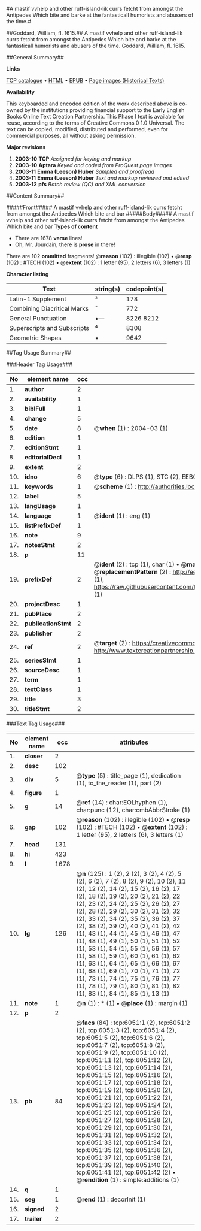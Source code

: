 #A mastif vvhelp and other ruff-island-lik currs fetcht from amongst the Antipedes Which bite and barke at the fantasticall humorists and abusers of the time.#

##Goddard, William, fl. 1615.##
A mastif vvhelp and other ruff-island-lik currs fetcht from amongst the Antipedes Which bite and barke at the fantasticall humorists and abusers of the time.
Goddard, William, fl. 1615.

##General Summary##

**Links**

[TCP catalogue](http://www.ota.ox.ac.uk/tcp/)  • 
[HTML](http://tei.it.ox.ac.uk/tcp/Texts-HTML/free/A01/A01793.html)  • 
[EPUB](http://tei.it.ox.ac.uk/tcp/Texts-EPUB/free/A01/A01793.epub) • 
[Page images (Historical Texts)](https://data.historicaltexts.jisc.ac.uk/view?pubId=eebo-99841466e&pageId=eebo-99841466e-6051-1)

**Availability**

This keyboarded and encoded edition of the
	       work described above is co-owned by the institutions
	       providing financial support to the Early English Books
	       Online Text Creation Partnership. This Phase I text is
	       available for reuse, according to the terms of Creative
	       Commons 0 1.0 Universal. The text can be copied,
	       modified, distributed and performed, even for
	       commercial purposes, all without asking permission.

**Major revisions**

1. __2003-10__ __TCP__ *Assigned for keying and markup*
1. __2003-10__ __Aptara__ *Keyed and coded from ProQuest page images*
1. __2003-11__ __Emma (Leeson) Huber__ *Sampled and proofread*
1. __2003-11__ __Emma (Leeson) Huber__ *Text and markup reviewed and edited*
1. __2003-12__ __pfs__ *Batch review (QC) and XML conversion*

##Content Summary##

#####Front#####
A mastif vvhelp and other ruff-island-lik currs fetcht from amongst the Antipedes Which bite and bar
#####Body#####
A mastif vvhelp and other ruff-island-lik currs fetcht from amongst the Antipedes Which bite and bar
**Types of content**

  * There are 1678 **verse** lines!
  * Oh, Mr. Jourdain, there is **prose** in there!

There are 102 **ommitted** fragments! 
 @__reason__ (102) : illegible (102)  •  @__resp__ (102) : #TECH (102)  •  @__extent__ (102) : 1 letter (95), 2 letters (6), 3 letters (1)

**Character listing**


|Text|string(s)|codepoint(s)|
|---|---|---|
|Latin-1 Supplement|²|178|
|Combining             Diacritical Marks|̄|772|
|General Punctuation|•—|8226 8212|
|Superscripts             and Subscripts|⁴|8308|
|Geometric Shapes|▪|9642|

##Tag Usage Summary##

###Header Tag Usage###

|No|element name|occ|attributes|
|---|---|---|---|
|1.|__author__|2||
|2.|__availability__|1||
|3.|__biblFull__|1||
|4.|__change__|5||
|5.|__date__|8| @__when__ (1) : 2004-03 (1)|
|6.|__edition__|1||
|7.|__editionStmt__|1||
|8.|__editorialDecl__|1||
|9.|__extent__|2||
|10.|__idno__|6| @__type__ (6) : DLPS (1), STC (2), EEBO-CITATION (1), PROQUEST (1), VID (1)|
|11.|__keywords__|1| @__scheme__ (1) : http://authorities.loc.gov/ (1)|
|12.|__label__|5||
|13.|__langUsage__|1||
|14.|__language__|1| @__ident__ (1) : eng (1)|
|15.|__listPrefixDef__|1||
|16.|__note__|9||
|17.|__notesStmt__|2||
|18.|__p__|11||
|19.|__prefixDef__|2| @__ident__ (2) : tcp (1), char (1)  •  @__matchPattern__ (2) : ([0-9\-]+):([0-9IVX]+) (1), (.+) (1)  •  @__replacementPattern__ (2) : http://eebo.chadwyck.com/downloadtiff?vid=$1&page=$2 (1), https://raw.githubusercontent.com/textcreationpartnership/Texts/master/tcpchars.xml#$1 (1)|
|20.|__projectDesc__|1||
|21.|__pubPlace__|2||
|22.|__publicationStmt__|2||
|23.|__publisher__|2||
|24.|__ref__|2| @__target__ (2) : https://creativecommons.org/publicdomain/zero/1.0/ (1), http://www.textcreationpartnership.org/docs/. (1)|
|25.|__seriesStmt__|1||
|26.|__sourceDesc__|1||
|27.|__term__|1||
|28.|__textClass__|1||
|29.|__title__|3||
|30.|__titleStmt__|2||


###Text Tag Usage###

|No|element name|occ|attributes|
|---|---|---|---|
|1.|__closer__|2||
|2.|__desc__|102||
|3.|__div__|5| @__type__ (5) : title_page (1), dedication (1), to_the_reader (1), part (2)|
|4.|__figure__|1||
|5.|__g__|14| @__ref__ (14) : char:EOLhyphen (1), char:punc (12), char:cmbAbbrStroke (1)|
|6.|__gap__|102| @__reason__ (102) : illegible (102)  •  @__resp__ (102) : #TECH (102)  •  @__extent__ (102) : 1 letter (95), 2 letters (6), 3 letters (1)|
|7.|__head__|131||
|8.|__hi__|423||
|9.|__l__|1678||
|10.|__lg__|126| @__n__ (125) : 1 (2), 2 (2), 3 (2), 4 (2), 5 (2), 6 (2), 7 (2), 8 (2), 9 (2), 10 (2), 11 (2), 12 (2), 14 (2), 15 (2), 16 (2), 17 (2), 18 (2), 19 (2), 20 (2), 21 (2), 22 (2), 23 (2), 24 (2), 25 (2), 26 (2), 27 (2), 28 (2), 29 (2), 30 (2), 31 (2), 32 (2), 33 (2), 34 (2), 35 (2), 36 (2), 37 (2), 38 (2), 39 (2), 40 (2), 41 (2), 42 (1), 43 (1), 44 (1), 45 (1), 46 (1), 47 (1), 48 (1), 49 (1), 50 (1), 51 (1), 52 (1), 53 (1), 54 (1), 55 (1), 56 (1), 57 (1), 58 (1), 59 (1), 60 (1), 61 (1), 62 (1), 63 (1), 64 (1), 65 (1), 66 (1), 67 (1), 68 (1), 69 (1), 70 (1), 71 (1), 72 (1), 73 (1), 74 (1), 75 (1), 76 (1), 77 (1), 78 (1), 79 (1), 80 (1), 81 (1), 82 (1), 83 (1), 84 (1), 85 (1), 13 (1)|
|11.|__note__|1| @__n__ (1) : * (1)  •  @__place__ (1) : margin (1)|
|12.|__p__|2||
|13.|__pb__|84| @__facs__ (84) : tcp:6051:1 (2), tcp:6051:2 (2), tcp:6051:3 (2), tcp:6051:4 (2), tcp:6051:5 (2), tcp:6051:6 (2), tcp:6051:7 (2), tcp:6051:8 (2), tcp:6051:9 (2), tcp:6051:10 (2), tcp:6051:11 (2), tcp:6051:12 (2), tcp:6051:13 (2), tcp:6051:14 (2), tcp:6051:15 (2), tcp:6051:16 (2), tcp:6051:17 (2), tcp:6051:18 (2), tcp:6051:19 (2), tcp:6051:20 (2), tcp:6051:21 (2), tcp:6051:22 (2), tcp:6051:23 (2), tcp:6051:24 (2), tcp:6051:25 (2), tcp:6051:26 (2), tcp:6051:27 (2), tcp:6051:28 (2), tcp:6051:29 (2), tcp:6051:30 (2), tcp:6051:31 (2), tcp:6051:32 (2), tcp:6051:33 (2), tcp:6051:34 (2), tcp:6051:35 (2), tcp:6051:36 (2), tcp:6051:37 (2), tcp:6051:38 (2), tcp:6051:39 (2), tcp:6051:40 (2), tcp:6051:41 (2), tcp:6051:42 (2)  •  @__rendition__ (1) : simple:additions (1)|
|14.|__q__|1||
|15.|__seg__|1| @__rend__ (1) : decorInit (1)|
|16.|__signed__|2||
|17.|__trailer__|2||
